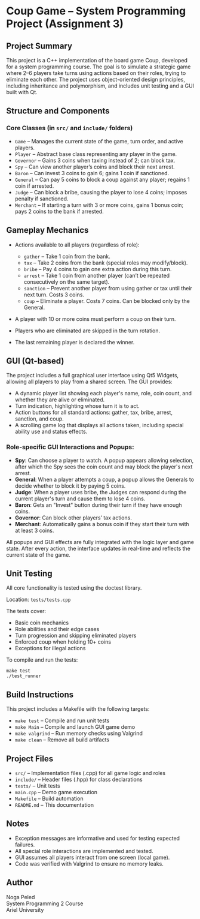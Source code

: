 # Coup Game – System Programming Project (Assignment 3)

## Project Summary

This project is a C++ implementation of the board game Coup, developed for a system programming course. The goal is to simulate a strategic game where 2–6 players take turns using actions based on their roles, trying to eliminate each other. The project uses object-oriented design principles, including inheritance and polymorphism, and includes unit testing and a GUI built with Qt.

## Structure and Components

### Core Classes (in `src/` and `include/` folders)

- `Game` – Manages the current state of the game, turn order, and active players.
- `Player` – Abstract base class representing any player in the game.
- `Governor` – Gains 3 coins when taxing instead of 2; can block tax.
- `Spy` – Can view another player’s coins and block their next arrest.
- `Baron` – Can invest 3 coins to gain 6; gains 1 coin if sanctioned.
- `General` – Can pay 5 coins to block a coup against any player; regains 1 coin if arrested.
- `Judge` – Can block a bribe, causing the player to lose 4 coins; imposes penalty if sanctioned.
- `Merchant` – If starting a turn with 3 or more coins, gains 1 bonus coin; pays 2 coins to the bank if arrested.

## Gameplay Mechanics

- Actions available to all players (regardless of role):
  - `gather` – Take 1 coin from the bank.
  - `tax` – Take 2 coins from the bank (special roles may modify/block).
  - `bribe` – Pay 4 coins to gain one extra action during this turn.
  - `arrest` – Take 1 coin from another player (can’t be repeated consecutively on the same target).
  - `sanction` – Prevent another player from using gather or tax until their next turn. Costs 3 coins.
  - `coup` – Eliminate a player. Costs 7 coins. Can be blocked only by the General.

- A player with 10 or more coins must perform a coup on their turn.
- Players who are eliminated are skipped in the turn rotation.
- The last remaining player is declared the winner.

## GUI (Qt-based)

The project includes a full graphical user interface using Qt5 Widgets, allowing all players to play from a shared screen. The GUI provides:

- A dynamic player list showing each player's name, role, coin count, and whether they are alive or eliminated.
- Turn indication, highlighting whose turn it is to act.
- Action buttons for all standard actions: gather, tax, bribe, arrest, sanction, and coup.
- A scrolling game log that displays all actions taken, including special ability use and status effects.

### Role-specific GUI Interactions and Popups:

- **Spy**: Can choose a player to watch. A popup appears allowing selection, after which the Spy sees the coin count and may block the player's next arrest.
- **General**: When a player attempts a coup, a popup allows the Generals to decide whether to block it by paying 5 coins.
- **Judge**: When a player uses bribe, the Judges can respond during the current player's turn and cause them to lose 4 coins.
- **Baron**: Gets an "Invest" button during their turn if they have enough coins.
- **Governor**: Can block other players’ tax actions.
- **Merchant**: Automatically gains a bonus coin if they start their turn with at least 3 coins.

All popups and GUI effects are fully integrated with the logic layer and game state. After every action, the interface updates in real-time and reflects the current state of the game.

## Unit Testing

All core functionality is tested using the doctest library.

Location: `tests/tests.cpp`

The tests cover:
- Basic coin mechanics
- Role abilities and their edge cases
- Turn progression and skipping eliminated players
- Enforced coup when holding 10+ coins
- Exceptions for illegal actions

To compile and run the tests:
```
make test
./test_runner
```

## Build Instructions

This project includes a Makefile with the following targets:

- `make test` – Compile and run unit tests
- `make Main` – Compile and launch GUI game demo
- `make valgrind` – Run memory checks using Valgrind
- `make clean` – Remove all build artifacts

## Project Files

- `src/` – Implementation files (.cpp) for all game logic and roles
- `include/` – Header files (.hpp) for class declarations
- `tests/` – Unit tests
- `main.cpp` – Demo game execution
- `Makefile` – Build automation
- `README.md` – This documentation

## Notes

- Exception messages are informative and used for testing expected failures.
- All special role interactions are implemented and tested.
- GUI assumes all players interact from one screen (local game).
- Code was verified with Valgrind to ensure no memory leaks.

## Author

Noga Peled  
System Programming 2 Course  
Ariel University
